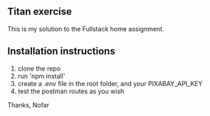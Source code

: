 ## Titan exercise

This is my solution to the Fullstack home assignment.

## Installation instructions

1. clone the repo
2. run 'npm install'
3. create a .env file in the root folder, and your PIXABAY_API_KEY
4. test the postman routes as you wish

Thanks,
Nofar